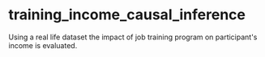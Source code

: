 # training_income_causal_inference
Using a real life dataset the impact of job training program on participant's income is evaluated.
